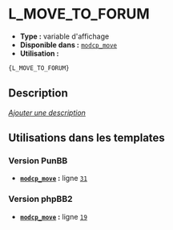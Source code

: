 # L_MOVE_TO_FORUM
* __Type :__ variable d'affichage
* __Disponible dans :__ [`modcp_move`](../tpl/var/modcp_move.md#readme)
* __Utilisation :__

```html
{L_MOVE_TO_FORUM}
```

## Description
[*Ajouter une description*](https://fa-tvars.appspot.com/var/L_MOVE_TO_FORUM)

## Utilisations dans les templates

### Version PunBB
* __[`modcp_move`](../tpl/var/modcp_move.md#readme) :__ ligne [`31`](../tpl/src/punbb/modcp_move.tpl#L31)

### Version phpBB2
* __[`modcp_move`](../tpl/var/modcp_move.md#readme) :__ ligne [`19`](../tpl/src/subsilver/modcp_move.tpl#L19)